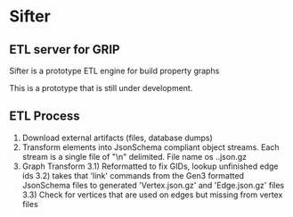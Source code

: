 
# Sifter
## ETL server for GRIP

Sifter is a prototype ETL engine for build property graphs

This is a prototype that is still under development.


## ETL Process

1) Download external artifacts (files, database dumps)
2) Transform elements into JsonSchema compliant object streams. Each stream is a
single file of "\n" delimited. File name os <prefix>.<class id>.json.gz
3) Graph Transform
3.1) Reformatted to fix GIDs, lookup unfinished edge ids
3.2) takes that 'link' commands from the Gen3 formatted JsonSchema files
to generated 'Vertex.json.gz' and 'Edge.json.gz' files
3.3) Check for vertices that are used on edges but missing from vertex files
